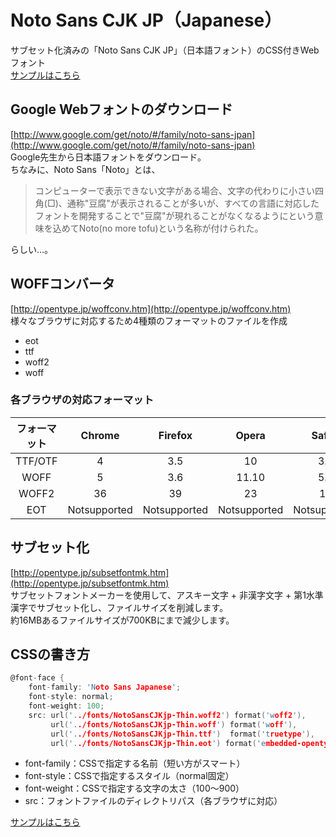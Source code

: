 # Noto Sans CJK JP（Japanese）
サブセット化済みの「Noto Sans CJK JP」（日本語フォント）のCSS付きWebフォント  
[サンプルはこちら](https://minoryorg.github.io/Noto-Sans-CJK-JP/)  

## Google Webフォントのダウンロード
[http://www.google.com/get/noto/#/family/noto-sans-jpan](http://www.google.com/get/noto/#/family/noto-sans-jpan)  
Google先生から日本語フォントをダウンロード。  
ちなみに、Noto Sans「Noto」とは、  
> コンピューターで表示できない文字がある場合、文字の代わりに小さい四角(□)、通称"豆腐"が表示されることが多いが、すべての言語に対応したフォントを開発することで"豆腐"が現れることがなくなるようにという意味を込めてNoto(no more tofu)という名称が付けられた。

らしい...。  

## WOFFコンバータ
[http://opentype.jp/woffconv.htm](http://opentype.jp/woffconv.htm)  
様々なブラウザに対応するため4種類のフォーマットのファイルを作成  
* eot
* ttf
* woff2
* woff

### 各ブラウザの対応フォーマット
|フォーマット|Chrome|Firefox|Opera|Safari|IE/Edge|
|:---:|:---:|:---:|:---:|:---:|:---:|
|TTF/OTF|4|3.5|10|3.1|9[1]|
|WOFF|5|3.6|11.10|5.1|9|
|WOFF2|36|39|23|10|Notsupported|
|EOT|Notsupported|Notsupported|Notsupported|Notsupported|6|

## サブセット化
[http://opentype.jp/subsetfontmk.htm](http://opentype.jp/subsetfontmk.htm)  
サブセットフォントメーカーを使用して、アスキー文字 + 非漢字文字 + 第1水準漢字でサブセット化し、ファイルサイズを削減します。  
約16MBあるファイルサイズが700KBにまで減少します。

## CSSの書き方
```c
@font-face {
    font-family: 'Noto Sans Japanese';
    font-style: normal;
    font-weight: 100;
    src: url('../fonts/NotoSansCJKjp-Thin.woff2') format('woff2'),
         url('../fonts/NotoSansCJKjp-Thin.woff') format('woff'),
         url('../fonts/NotoSansCJKjp-Thin.ttf')  format('truetype'),
         url('../fonts/NotoSansCJKjp-Thin.eot') format('embedded-opentype');
```
* font-family：CSSで指定する名前（短い方がスマート）
* font-style：CSSで指定するスタイル（normal固定）
* font-weight：CSSで指定する文字の太さ（100～900）
* src：フォントファイルのディレクトリパス（各ブラウザに対応）
  
[サンプルはこちら](https://minoryorg.github.io/Noto-Sans-CJK-JP/)  
